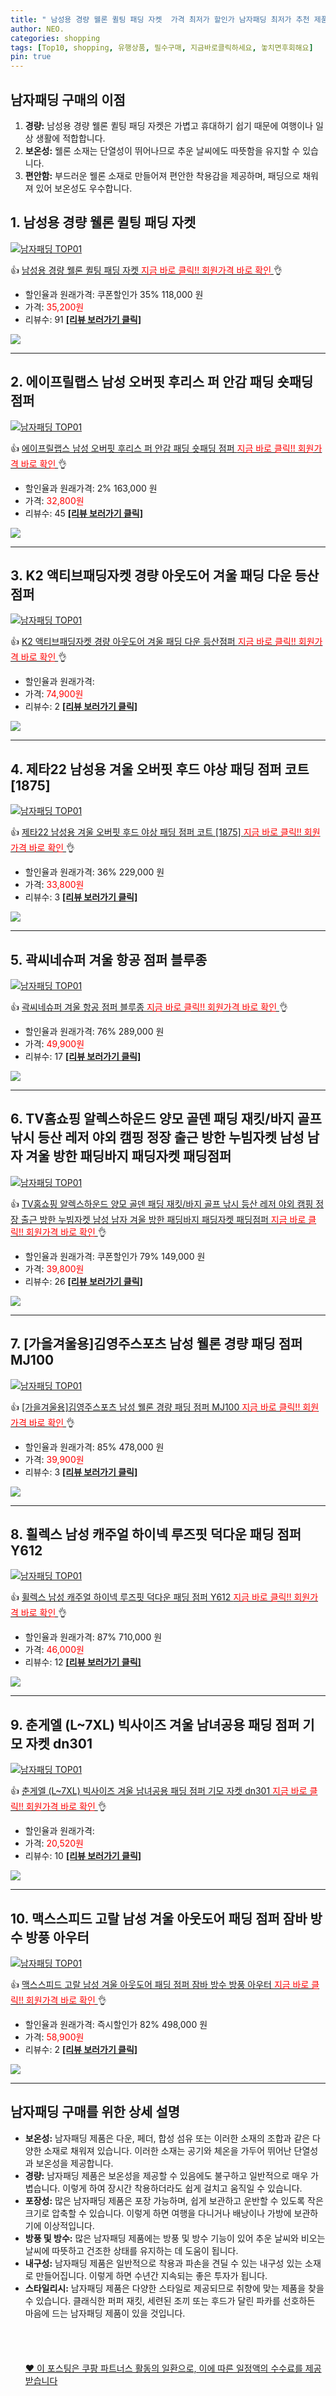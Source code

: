 ```yaml
---
title: " 남성용 경량 웰론 퀼팅 패딩 자켓  가격 최저가 할인가 남자패딩 최저가 추천 제품 비교"
author: NEO.
categories: shopping
tags: [Top10, shopping, 유행상품, 필수구매, 지금바로클릭하세요, 놓치면후회해요]
pin: true
---
```

## 남자패딩 구매의 이점
1. **경량:** 남성용 경량 웰론 퀼팅 패딩 자켓은 가볍고 휴대하기 쉽기 때문에 여행이나 일상 생활에 적합합니다.
2. **보온성:** 웰론 소재는 단열성이 뛰어나므로 추운 날씨에도 따뜻함을 유지할 수 있습니다.
3. **편안함:** 부드러운 웰론 소재로 만들어져 편안한 착용감을 제공하며, 패딩으로 채워져 있어 보온성도 우수합니다.

   

## 1.  남성용 경량 웰론 퀼팅 패딩 자켓 

[![남자패딩 TOP01](https://thumbnail8.coupangcdn.com/thumbnails/remote/490x490ex/image/vendor_inventory/3acf/1399899abb9d9b6a32cd5d3aa24806bd9211f2e7e08ccd3c4c00ef4b193a.jpg)](https://link.coupang.com/re/AFFSDP?lptag=AF3617701&subid=GithubCoopas&pageKey=7634511941&traceid=V0-153&itemId=20270012089&vendorItemId=87289714535)


👍 [ 남성용 경량 웰론 퀼팅 패딩 자켓  <font color=red> 지금 바로 클릭!! 회원가격 바로 확인 </font> ](https://link.coupang.com/re/AFFSDP?lptag=AF3617701&subid=GithubCoopas&pageKey=7634511941&traceid=V0-153&itemId=20270012089&vendorItemId=87289714535) 👌 


- 할인율과 원래가격: 쿠폰할인가 35%  118,000   원
- 가격: <span style='color:red'>35,200원</span>
- 리뷰수: 91  [**[리뷰 보러가기 클릭]**](https://link.coupang.com/re/AFFSDP?lptag=AF3617701&subid=GithubCoopas&pageKey=7634511941&traceid=V0-153&itemId=20270012089&vendorItemId=87289714535)

[![](/discount_price.png)](https://link.coupang.com/re/AFFSDP?lptag=AF3617701&subid=GithubCoopas&pageKey=7634511941&traceid=V0-153&itemId=20270012089&vendorItemId=87289714535)

---


   

## 2.  에이프릴랩스 남성 오버핏 후리스 퍼 안감 패딩 숏패딩 점퍼 

[![남자패딩 TOP01](https://thumbnail7.coupangcdn.com/thumbnails/remote/490x490ex/image/vendor_inventory/50f4/afe969e5978a10ad5873c324bcdd9e70c8b460270216b33e6f7c257fb520.jpg)](https://link.coupang.com/re/AFFSDP?lptag=AF3617701&subid=GithubCoopas&pageKey=7689958301&traceid=V0-153&itemId=20561876875&vendorItemId=87637637739)


👍 [ 에이프릴랩스 남성 오버핏 후리스 퍼 안감 패딩 숏패딩 점퍼  <font color=red> 지금 바로 클릭!! 회원가격 바로 확인 </font> ](https://link.coupang.com/re/AFFSDP?lptag=AF3617701&subid=GithubCoopas&pageKey=7689958301&traceid=V0-153&itemId=20561876875&vendorItemId=87637637739) 👌 


- 할인율과 원래가격: 2%  163,000   원
- 가격: <span style='color:red'>32,800원</span>
- 리뷰수: 45  [**[리뷰 보러가기 클릭]**](https://link.coupang.com/re/AFFSDP?lptag=AF3617701&subid=GithubCoopas&pageKey=7689958301&traceid=V0-153&itemId=20561876875&vendorItemId=87637637739)

[![](/discount_price.png)](https://link.coupang.com/re/AFFSDP?lptag=AF3617701&subid=GithubCoopas&pageKey=7689958301&traceid=V0-153&itemId=20561876875&vendorItemId=87637637739)

---


   

## 3.  K2 액티브패딩자켓 경량 아웃도어 겨울 패딩 다운 등산점퍼 

[![남자패딩 TOP01](https://thumbnail8.coupangcdn.com/thumbnails/remote/490x490ex/image/vendor_inventory/9c43/af164b0f13857d7eed11a506188ba17975c76dc12de5c82be1c1c7ecee08.jpg)](https://link.coupang.com/re/AFFSDP?lptag=AF3617701&subid=GithubCoopas&pageKey=7674591237&traceid=V0-153&itemId=20482523639&vendorItemId=87561488882)


👍 [ K2 액티브패딩자켓 경량 아웃도어 겨울 패딩 다운 등산점퍼  <font color=red> 지금 바로 클릭!! 회원가격 바로 확인 </font> ](https://link.coupang.com/re/AFFSDP?lptag=AF3617701&subid=GithubCoopas&pageKey=7674591237&traceid=V0-153&itemId=20482523639&vendorItemId=87561488882) 👌 


- 할인율과 원래가격: 
- 가격: <span style='color:red'>74,900원</span>
- 리뷰수: 2  [**[리뷰 보러가기 클릭]**](https://link.coupang.com/re/AFFSDP?lptag=AF3617701&subid=GithubCoopas&pageKey=7674591237&traceid=V0-153&itemId=20482523639&vendorItemId=87561488882)

[![](/discount_price.png)](https://link.coupang.com/re/AFFSDP?lptag=AF3617701&subid=GithubCoopas&pageKey=7674591237&traceid=V0-153&itemId=20482523639&vendorItemId=87561488882)

---


   

## 4.  제타22 남성용 겨울 오버핏 후드 야상 패딩 점퍼 코트 [1875] 

[![남자패딩 TOP01](https://thumbnail7.coupangcdn.com/thumbnails/remote/490x490ex/image/vendor_inventory/ee32/cb4055f4f693125330000840ee2aedfde7349322e09e3cd6e63fa9372f7e.jpg)](https://link.coupang.com/re/AFFSDP?lptag=AF3617701&subid=GithubCoopas&pageKey=7716047886&traceid=V0-153&itemId=20695627477&vendorItemId=87767098054)


👍 [ 제타22 남성용 겨울 오버핏 후드 야상 패딩 점퍼 코트 [1875]  <font color=red> 지금 바로 클릭!! 회원가격 바로 확인 </font> ](https://link.coupang.com/re/AFFSDP?lptag=AF3617701&subid=GithubCoopas&pageKey=7716047886&traceid=V0-153&itemId=20695627477&vendorItemId=87767098054) 👌 


- 할인율과 원래가격: 36%  229,000   원
- 가격: <span style='color:red'>33,800원</span>
- 리뷰수: 3  [**[리뷰 보러가기 클릭]**](https://link.coupang.com/re/AFFSDP?lptag=AF3617701&subid=GithubCoopas&pageKey=7716047886&traceid=V0-153&itemId=20695627477&vendorItemId=87767098054)

[![](/discount_price.png)](https://link.coupang.com/re/AFFSDP?lptag=AF3617701&subid=GithubCoopas&pageKey=7716047886&traceid=V0-153&itemId=20695627477&vendorItemId=87767098054)

---


   

## 5.  곽씨네슈퍼 겨울 항공 점퍼 블루종 

[![남자패딩 TOP01](https://thumbnail10.coupangcdn.com/thumbnails/remote/490x490ex/image/vendor_inventory/3fc0/5350964e0bafa83bc610e1c92b889f3332979ba6a9bf37f084c266e59f17.jpg)](https://link.coupang.com/re/AFFSDP?lptag=AF3617701&subid=GithubCoopas&pageKey=6909412403&traceid=V0-153&itemId=16646048793&vendorItemId=83830113466)


👍 [ 곽씨네슈퍼 겨울 항공 점퍼 블루종  <font color=red> 지금 바로 클릭!! 회원가격 바로 확인 </font> ](https://link.coupang.com/re/AFFSDP?lptag=AF3617701&subid=GithubCoopas&pageKey=6909412403&traceid=V0-153&itemId=16646048793&vendorItemId=83830113466) 👌 


- 할인율과 원래가격: 76%  289,000   원
- 가격: <span style='color:red'>49,900원</span>
- 리뷰수: 17  [**[리뷰 보러가기 클릭]**](https://link.coupang.com/re/AFFSDP?lptag=AF3617701&subid=GithubCoopas&pageKey=6909412403&traceid=V0-153&itemId=16646048793&vendorItemId=83830113466)

[![](/discount_price.png)](https://link.coupang.com/re/AFFSDP?lptag=AF3617701&subid=GithubCoopas&pageKey=6909412403&traceid=V0-153&itemId=16646048793&vendorItemId=83830113466)

---


   

## 6.  TV홈쇼핑 알렉스하운드 양모 골덴 패딩 재킷/바지 골프 낚시 등산 레저 야외 캠핑 정장 출근 방한 누빔자켓 남성 남자 겨울 방한 패딩바지 패딩자켓 패딩점퍼 

[![남자패딩 TOP01](https://thumbnail8.coupangcdn.com/thumbnails/remote/490x490ex/image/vendor_inventory/e7ad/6208f1a3223cbf64ae571c7454edd4b3c0521576020567995f9c4183d6aa.jpg)](https://link.coupang.com/re/AFFSDP?lptag=AF3617701&subid=GithubCoopas&pageKey=6241561825&traceid=V0-153&itemId=12601592399&vendorItemId=79869423300)


👍 [ TV홈쇼핑 알렉스하운드 양모 골덴 패딩 재킷/바지 골프 낚시 등산 레저 야외 캠핑 정장 출근 방한 누빔자켓 남성 남자 겨울 방한 패딩바지 패딩자켓 패딩점퍼  <font color=red> 지금 바로 클릭!! 회원가격 바로 확인 </font> ](https://link.coupang.com/re/AFFSDP?lptag=AF3617701&subid=GithubCoopas&pageKey=6241561825&traceid=V0-153&itemId=12601592399&vendorItemId=79869423300) 👌 


- 할인율과 원래가격: 쿠폰할인가 79%  149,000   원
- 가격: <span style='color:red'>39,800원</span>
- 리뷰수: 26  [**[리뷰 보러가기 클릭]**](https://link.coupang.com/re/AFFSDP?lptag=AF3617701&subid=GithubCoopas&pageKey=6241561825&traceid=V0-153&itemId=12601592399&vendorItemId=79869423300)

[![](/discount_price.png)](https://link.coupang.com/re/AFFSDP?lptag=AF3617701&subid=GithubCoopas&pageKey=6241561825&traceid=V0-153&itemId=12601592399&vendorItemId=79869423300)

---


   

## 7.  [가을겨울용]김영주스포츠 남성 웰론 경량 패딩 점퍼 MJ100 

[![남자패딩 TOP01](https://thumbnail9.coupangcdn.com/thumbnails/remote/490x490ex/image/vendor_inventory/7211/92120702e0c908acde7562b71a35e4b8127a435ef3f2e1d115efc5831f5a.jpg)](https://link.coupang.com/re/AFFSDP?lptag=AF3617701&subid=GithubCoopas&pageKey=7494914965&traceid=V0-153&itemId=19606674874&vendorItemId=87188211421)


👍 [ [가을겨울용]김영주스포츠 남성 웰론 경량 패딩 점퍼 MJ100  <font color=red> 지금 바로 클릭!! 회원가격 바로 확인 </font> ](https://link.coupang.com/re/AFFSDP?lptag=AF3617701&subid=GithubCoopas&pageKey=7494914965&traceid=V0-153&itemId=19606674874&vendorItemId=87188211421) 👌 


- 할인율과 원래가격: 85%  478,000   원
- 가격: <span style='color:red'>39,900원</span>
- 리뷰수: 3  [**[리뷰 보러가기 클릭]**](https://link.coupang.com/re/AFFSDP?lptag=AF3617701&subid=GithubCoopas&pageKey=7494914965&traceid=V0-153&itemId=19606674874&vendorItemId=87188211421)

[![](/discount_price.png)](https://link.coupang.com/re/AFFSDP?lptag=AF3617701&subid=GithubCoopas&pageKey=7494914965&traceid=V0-153&itemId=19606674874&vendorItemId=87188211421)

---


   

## 8.  휠렉스 남성 캐주얼 하이넥 루즈핏 덕다운 패딩 점퍼 Y612 

[![남자패딩 TOP01](https://thumbnail10.coupangcdn.com/thumbnails/remote/490x490ex/image/vendor_inventory/0a57/e6f486a17a395a32172c719541b3bcb17165f63d9f4d31f420ca1985e0fe.jpg)](https://link.coupang.com/re/AFFSDP?lptag=AF3617701&subid=GithubCoopas&pageKey=7696195474&traceid=V0-153&itemId=20593336384&vendorItemId=88049724002)


👍 [ 휠렉스 남성 캐주얼 하이넥 루즈핏 덕다운 패딩 점퍼 Y612  <font color=red> 지금 바로 클릭!! 회원가격 바로 확인 </font> ](https://link.coupang.com/re/AFFSDP?lptag=AF3617701&subid=GithubCoopas&pageKey=7696195474&traceid=V0-153&itemId=20593336384&vendorItemId=88049724002) 👌 


- 할인율과 원래가격: 87%  710,000   원
- 가격: <span style='color:red'>46,000원</span>
- 리뷰수: 12  [**[리뷰 보러가기 클릭]**](https://link.coupang.com/re/AFFSDP?lptag=AF3617701&subid=GithubCoopas&pageKey=7696195474&traceid=V0-153&itemId=20593336384&vendorItemId=88049724002)

[![](/discount_price.png)](https://link.coupang.com/re/AFFSDP?lptag=AF3617701&subid=GithubCoopas&pageKey=7696195474&traceid=V0-153&itemId=20593336384&vendorItemId=88049724002)

---


   

## 9.  춘게엘 (L~7XL) 빅사이즈 겨울 남녀공용 패딩 점퍼 기모 자켓 dn301 

[![남자패딩 TOP01](https://thumbnail7.coupangcdn.com/thumbnails/remote/490x490ex/image/vendor_inventory/8d0e/7e8dd0104bc6ac2cf6c6e98f586206ebaf9e6de60fbd88e85ce3a086a3a5.jpg)](https://link.coupang.com/re/AFFSDP?lptag=AF3617701&subid=GithubCoopas&pageKey=7727244682&traceid=V0-153&itemId=20754576562&vendorItemId=87902320536)


👍 [ 춘게엘 (L~7XL) 빅사이즈 겨울 남녀공용 패딩 점퍼 기모 자켓 dn301  <font color=red> 지금 바로 클릭!! 회원가격 바로 확인 </font> ](https://link.coupang.com/re/AFFSDP?lptag=AF3617701&subid=GithubCoopas&pageKey=7727244682&traceid=V0-153&itemId=20754576562&vendorItemId=87902320536) 👌 


- 할인율과 원래가격: 
- 가격: <span style='color:red'>20,520원</span>
- 리뷰수: 10  [**[리뷰 보러가기 클릭]**](https://link.coupang.com/re/AFFSDP?lptag=AF3617701&subid=GithubCoopas&pageKey=7727244682&traceid=V0-153&itemId=20754576562&vendorItemId=87902320536)

[![](/discount_price.png)](https://link.coupang.com/re/AFFSDP?lptag=AF3617701&subid=GithubCoopas&pageKey=7727244682&traceid=V0-153&itemId=20754576562&vendorItemId=87902320536)

---


   

## 10.  맥스스피드 고랄 남성 겨울 아웃도어 패딩 점퍼 잠바 방수 방풍 아우터 

[![남자패딩 TOP01](https://thumbnail10.coupangcdn.com/thumbnails/remote/490x490ex/image/vendor_inventory/f6cd/85d49ff3d9aeac6db71158f73d846789d39d92019834780fcdee5d2e03a0.jpg)](https://link.coupang.com/re/AFFSDP?lptag=AF3617701&subid=GithubCoopas&pageKey=313538580&traceid=V0-153&itemId=991510647&vendorItemId=5417330466)


👍 [ 맥스스피드 고랄 남성 겨울 아웃도어 패딩 점퍼 잠바 방수 방풍 아우터  <font color=red> 지금 바로 클릭!! 회원가격 바로 확인 </font> ](https://link.coupang.com/re/AFFSDP?lptag=AF3617701&subid=GithubCoopas&pageKey=313538580&traceid=V0-153&itemId=991510647&vendorItemId=5417330466) 👌 


- 할인율과 원래가격: 즉시할인가 82%  498,000   원
- 가격: <span style='color:red'>58,900원</span>
- 리뷰수: 2  [**[리뷰 보러가기 클릭]**](https://link.coupang.com/re/AFFSDP?lptag=AF3617701&subid=GithubCoopas&pageKey=313538580&traceid=V0-153&itemId=991510647&vendorItemId=5417330466)

[![](/discount_price.png)](https://link.coupang.com/re/AFFSDP?lptag=AF3617701&subid=GithubCoopas&pageKey=313538580&traceid=V0-153&itemId=991510647&vendorItemId=5417330466)

---
## 남자패딩 구매를 위한 상세 설명
* **보온성:** 남자패딩 제품은 다운, 페더, 합성 섬유 또는 이러한 소재의 조합과 같은 다양한 소재로 채워져 있습니다. 이러한 소재는 공기와 체온을 가두어 뛰어난 단열성과 보온성을 제공합니다.
* **경량:** 남자패딩 제품은 보온성을 제공할 수 있음에도 불구하고 일반적으로 매우 가볍습니다. 이렇게 하여 장시간 착용하더라도 쉽게 걸치고 움직일 수 있습니다.
* **포장성:** 많은 남자패딩 제품은 포장 가능하며, 쉽게 보관하고 운반할 수 있도록 작은 크기로 압축할 수 있습니다. 이렇게 하면 여행을 다니거나 배낭이나 가방에 보관하기에 이상적입니다.
* **방풍 및 방수:** 많은 남자패딩 제품에는 방풍 및 방수 기능이 있어 추운 날씨와 비오는 날씨에 따뜻하고 건조한 상태를 유지하는 데 도움이 됩니다.
* **내구성:** 남자패딩 제품은 일반적으로 착용과 파손을 견딜 수 있는 내구성 있는 소재로 만들어집니다. 이렇게 하면 수년간 지속되는 좋은 투자가 됩니다.
* **스타일리시:** 남자패딩 제품은 다양한 스타일로 제공되므로 취향에 맞는 제품을 찾을 수 있습니다. 클래식한 퍼퍼 재킷, 세련된 조끼 또는 후드가 달린 파카를 선호하든 마음에 드는 남자패딩 제품이 있을 것입니다.<br><br><br><br><br> [ ❤  이 포스팅은 쿠팡 파트너스 활동의 일환으로, 이에 따른 일정액의 수수료를 제공받습니다](https://link.coupang.com/a/bcEFyh)